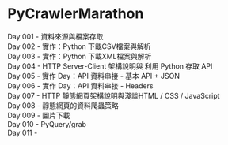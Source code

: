 # PyCrawlerMarathon

Day 001 - 資料來源與檔案存取  
Day 002 - 實作：Python 下載CSV檔案與解析  
Day 003 - 實作：Python 下載XML檔案與解析  
Day 004 - HTTP Server-Client 架構說明與 利用 Python 存取 API  
Day 005 - 實作 Day：API 資料串接 - 基本 API + JSON  
Day 006 - 實作 Day：API 資料串接 - Headers  
Day 007 - HTTP 靜態網頁架構說明與淺談HTML / CSS / JavaScript  
Day 008 - 靜態網頁的資料爬蟲策略  
Day 009 - 圖片下載  
Day 010 - PyQuery/grab  
Day 011 -  
